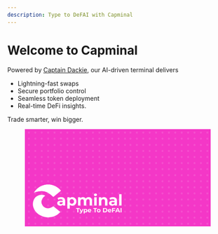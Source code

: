 ```yaml
---
description: Type to DeFAI with Capminal
---
```


# Welcome to Capminal

Powered by [Captain Dackie](https://x.com/captain_dackie), our AI-driven terminal delivers&#x20;

* Lightning-fast swaps
* Secure portfolio control
* Seamless token deployment&#x20;
* Real-time DeFi insights.&#x20;

Trade smarter, win bigger.

<figure><img src=".gitbook/assets/thumbnail_1200x630.png" alt=""><figcaption></figcaption></figure>
